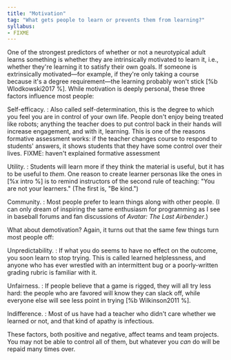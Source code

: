 ```yaml
---
title: "Motivation"
tag: "What gets people to learn or prevents them from learning?"
syllabus:
- FIXME
---
```


One of the strongest predictors
of whether or not a neurotypical adult learns something
is whether they are intrinsically motivated to learn it,
i.e.,
whether they're learning it to satisfy their own goals.
If someone is extrinsically motivated—for example,
if they're only taking a course because it's a degree requirement—the learning
probably won't stick [%b Wlodkowski2017 %].
While motivation is deeply personal,
these three factors influence most people:

Self-efficacy.
:   Also called self-determination,
    this is the degree to which you feel you are in control of your own life.
    People don't enjoy being treated like robots;
    anything the teacher does to put control back in their hands will increase engagement,
    and with it,
    learning.
    This is one of the reasons formative assessment works:
    if the teacher changes course to respond to students' answers,
    it shows students that they have some control over their lives.
    FIXME: haven't explained formative assessment

Utility.
:   Students will learn more if they think the material is useful,
    but it has to be useful to *them*.
    One reason to create learner personas like the ones in [%x intro %]
    is to remind instructors of the second rule of teaching:
    "You are not your learners."
    (The first is, "Be kind.")

Community.
:   Most people prefer to learn things along with other people.
    (I can only dream of inspiring the same enthusiasm for programming
    as I see in baseball forums and fan discussions of *Avatar: The Last Airbender*.)

What about demotivation?
Again,
it turns out that the same few things turn most people off:

Unpredictability.
:   If what you do seems to have no effect on the outcome,
    you soon learn to stop trying.
    This is called learned helplessness,
    and anyone who has ever wrestled with an intermittent bug or a poorly-written grading rubric
    is familiar with it.

Unfairness.
:   If people believe that a game is rigged,
    they will all try less hard:
    the people who are favored will know they can slack off,
    while everyone else will see less point in trying [%b Wilkinson2011 %].

Indifference.
:   Most of us have had a teacher who didn't care whether we learned or not,
    and that kind of apathy is infectious.

These factors,
both positive and negative,
affect teams and team projects.
You may not be able to control all of them,
but whatever you *can* do will be repaid many times over.
